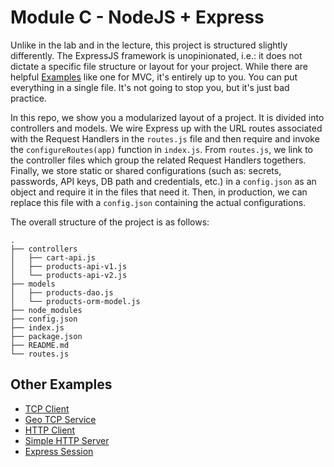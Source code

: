 # Module C - NodeJS + Express

Unlike in the lab and in the lecture, this project is structured slightly
differently. The ExpressJS framework is unopinionated, i.e.: it does not dictate
a specific file structure or layout for your project. While there are helpful
[Examples](http://expressjs.com/en/starter/examples.html) like one for MVC,
it's entirely up to you. You can put everything in a single file. It's not going
to stop you, but it's just bad practice.

In this repo, we show you a modularized layout of a project. It is divided into
controllers and models. We wire Express up with the URL routes associated with
the Request Handlers in the `routes.js` file and then require and invoke the
`configureRoutes(app)` function in `index.js`. From `routes.js`, we link to the
controller files which group the related Request Handlers togethers. Finally, we
store static or shared configurations (such as: secrets, passwords, API keys, DB
path and credentials, etc.) in a `config.json` as an object and require it in
the files that need it. Then, in production, we can replace this file with a
`config.json` containing the actual configurations.

The overall structure of the project is as follows:
```
.
├── controllers
│   ├── cart-api.js
│   ├── products-api-v1.js
│   └── products-api-v2.js
├── models
│   ├── products-dao.js
│   └── products-orm-model.js
├── node_modules
├── config.json
├── index.js
├── package.json
├── README.md
└── routes.js
```

## Other Examples

- [TCP Client](examples/tcpclient.js)
- [Geo TCP Service](examples/geo.js)
- [HTTP Client](examples/httpclient.js)
- [Simple HTTP Server](examples/httpserver.js)
- [Express Session](examples/session.js)
